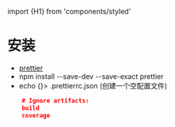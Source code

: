 import {H1} from 'components/styled'

<H1>安装</H1>

- <a href="https://prettier.io/docs/en/install.html">prettier</a>
- npm install --save-dev --save-exact prettier
- echo {}> .prettierrc.json (创建一个空配置文件)

```json
    # Ignore artifacts:
    build
    coverage
```
